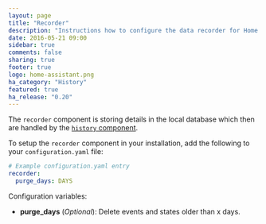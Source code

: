 ```yaml
---
layout: page
title: "Recorder"
description: "Instructions how to configure the data recorder for Home Assistant."
date: 2016-05-21 09:00
sidebar: true
comments: false
sharing: true
footer: true
logo: home-assistant.png
ha_category: "History"
featured: true
ha_release: "0.20"
---
```


The `recorder` component is storing details in the local database which then are handled by the [`history` component](/component/history/).

To setup the `recorder` component in your installation, add the following to your `configuration.yaml` file:

```yaml
# Example configuration.yaml entry
recorder:
  purge_days: DAYS
```

Configuration variables:

- **purge_days** (*Optional*): Delete events and states older than x days.

